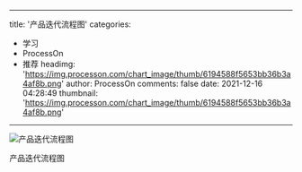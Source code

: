 
---
title: '产品迭代流程图'
categories: 
 - 学习
 - ProcessOn
 - 推荐
headimg: 'https://img.processon.com/chart_image/thumb/6194588f5653bb36b3a4af8b.png'
author: ProcessOn
comments: false
date: 2021-12-16 04:28:49
thumbnail: 'https://img.processon.com/chart_image/thumb/6194588f5653bb36b3a4af8b.png'
---

<div>   
<img class="thumb" alt="产品迭代流程图" src="https://img.processon.com/chart_image/thumb/6194588f5653bb36b3a4af8b.png" referrerpolicy="no-referrer">
<p>产品迭代流程图</p>  
</div>
            